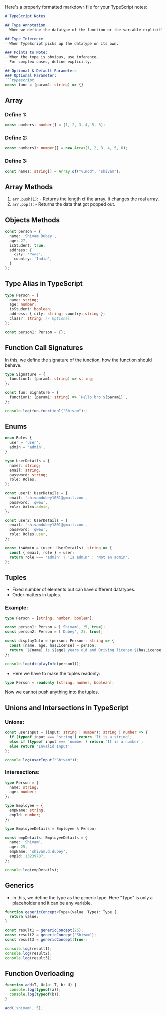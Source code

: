 Here's a properly formatted markdown file for your TypeScript notes:

```markdown
# TypeScript Notes

## Type Annotation
- When we define the datatype of the function or the variable explicitly, it is called type annotation.

## Type Inference
- When TypeScript picks up the datatype on its own.

### Points to Note:
- When the type is obvious, use inference.
- For complex cases, define explicitly.

## Optional & Default Parameters
### Optional Parameter:
```typescript
const func = (param?: string) => {};
```

## Array
### Define 1:
```typescript
const numbers: number[] = [1, 2, 3, 4, 5, 6];
```

### Define 2:
```typescript
const numbers1: number[] = new Array(1, 2, 3, 4, 5, 6);
```

### Define 3:
```typescript
const names: string[] = Array.of("vinod", "shivam");
```

## Array Methods
1. `arr.push(1)`: - Returns the length of the array. It changes the real array.
2. `arr.pop()`: - Returns the data that got popped out.

## Objects Methods
```typescript
const person = {
  name: 'Shivam Dubey',
  age: 27,
  isStudent: true,
  address: {
    city: 'Pune',
    country: 'India',
  }
};
```

## Type Alias in TypeScript
```typescript
type Person = {
  name: string;
  age: number;
  isStudent: boolean;
  address: { city: string; country: string };
  class?: string; // Optional
};

const person1: Person = {};
```

## Function Call Signatures
In this, we define the signature of the function, how the function should behave.

```typescript
type Signature = {
  function1: (param1: string) => string;
};

const fun: Signature = {
  function1: (param1: string) => `Hello bro ${param1}`,
};

console.log(fun.function1("Shivam"));
```

## Enums
```typescript
enum Roles {
  user = 'user',
  admin = 'admin',
}

type UserDetails = {
  name?: string;
  email: string;
  password: string;
  role: Roles;
};

const user1: UserDetails = {
  email: 'shivamdubey1081@gmail.com',
  password: 'qwew',
  role: Roles.admin,
};

const user2: UserDetails = {
  email: 'shivamdubey1801@gmail.com',
  password: 'qwew',
  role: Roles.user,
};

const isAdmin = (user: UserDetails): string => {
  const { email, role } = user;
  return role === 'admin' ? 'Is admin' : 'Not an admin';
};
```

## Tuples
- Fixed number of elements but can have different datatypes.
- Order matters in tuples.

### Example:
```typescript
type Person = [string, number, boolean];

const person1: Person = ['Shivam', 25, true];
const person2: Person = ['Dubey', 25, true];

const displayInfo = (person: Person): string => {
  const [name, age, hasLicense] = person;
  return `${name} is ${age} years old and Driving license ${hasLicense ? 'Yes' : 'No'}`;
};

console.log(displayInfo(person1));
```

* Here we have to make the tuples readonly:
```typescript
type Person = readonly [string, number, boolean];
```
Now we cannot push anything into the tuples.

## Unions and Intersections in TypeScript
### Unions:
```typescript
const userInput = (input: string | number): string | number => {
  if (typeof input === 'string') return 'It is a string';
  else if (typeof input === 'number') return 'It is a number';
  else return 'Invalid Input';
};

console.log(userInput("Shivam"));
```

### Intersections:
```typescript
type Person = {
  name: string;
  age: number;
};

type Employee = {
  empName: string;
  empId: number;
};

type EmployeeDetails = Employee & Person;

const empDetails: EmployeeDetails = {
  name: 'Shivam',
  age: 25,
  empName: 'shivam.d.dubey',
  empId: 13239787,
};

console.log(empDetails);
```

## Generics
- In this, we define the type as the generic type. Here "Type" is only a placeholder and it can be any variable.

```typescript
function genericConcept<Type>(value: Type): Type {
  return value;
}

const result1 = genericConcept(25);
const result2 = genericConcept("Shivam");
const result3 = genericConcept(true);

console.log(result1);
console.log(result2);
console.log(result3);
```

## Function Overloading
```typescript
function add<T, U>(a: T, b: U) {
  console.log(typeof(a));
  console.log(typeof(b));
}

add('shivam', 5);
```
```